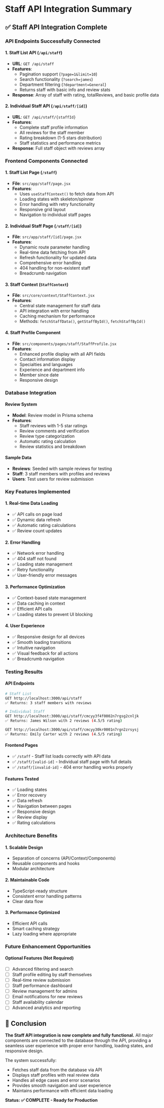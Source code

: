 # Staff API Integration Summary

## ✅ Staff API Integration Complete

### API Endpoints Successfully Connected

#### 1. Staff List API (`/api/staff`)
- **URL**: `GET /api/staff`
- **Features**:
  - Pagination support (`?page=1&limit=10`)
  - Search functionality (`?search=james`)
  - Department filtering (`?department=General`)
  - Returns staff with basic info and review stats
- **Response**: Array of staff with rating, totalReviews, and basic profile data

#### 2. Individual Staff API (`/api/staff/[id]`)
- **URL**: `GET /api/staff/{staffId}`
- **Features**:
  - Complete staff profile information
  - All reviews for the staff member
  - Rating breakdown (1-5 stars distribution)
  - Staff statistics and performance metrics
- **Response**: Full staff object with reviews array

### Frontend Components Connected

#### 1. Staff List Page (`/staff`)
- **File**: `src/app/staff/page.jsx`
- **Features**:
  - Uses `useStaffContext()` to fetch data from API
  - Loading states with skeleton/spinner
  - Error handling with retry functionality
  - Responsive grid layout
  - Navigation to individual staff pages

#### 2. Individual Staff Page (`/staff/[id]`)
- **File**: `src/app/staff/[id]/page.jsx`
- **Features**:
  - Dynamic route parameter handling
  - Real-time data fetching from API
  - Refresh functionality for updated data
  - Comprehensive error handling
  - 404 handling for non-existent staff
  - Breadcrumb navigation

#### 3. Staff Context (`StaffContext`)
- **File**: `src/core/context/StaffContext.jsx`
- **Features**:
  - Central state management for staff data
  - API integration with error handling
  - Caching mechanism for performance
  - Methods: `fetchStaffData()`, `getStaffById()`, `fetchStaffById()`

#### 4. Staff Profile Component
- **File**: `src/components/pages/staff/StaffProfile.jsx`
- **Features**:
  - Enhanced profile display with all API fields
  - Contact information display
  - Specialties and languages
  - Experience and department info
  - Member since date
  - Responsive design

### Database Integration

#### Review System
- **Model**: Review model in Prisma schema
- **Features**:
  - Staff reviews with 1-5 star ratings
  - Review comments and verification
  - Review type categorization
  - Automatic rating calculation
  - Review statistics and breakdown

#### Sample Data
- **Reviews**: Seeded with sample reviews for testing
- **Staff**: 3 staff members with profiles and reviews
- **Users**: Test users for review submission

### Key Features Implemented

#### 1. Real-time Data Loading
- ✅ API calls on page load
- ✅ Dynamic data refresh
- ✅ Automatic rating calculations
- ✅ Review count updates

#### 2. Error Handling
- ✅ Network error handling
- ✅ 404 staff not found
- ✅ Loading state management
- ✅ Retry functionality
- ✅ User-friendly error messages

#### 3. Performance Optimization
- ✅ Context-based state management
- ✅ Data caching in context
- ✅ Efficient API calls
- ✅ Loading states to prevent UI blocking

#### 4. User Experience
- ✅ Responsive design for all devices
- ✅ Smooth loading transitions
- ✅ Intuitive navigation
- ✅ Visual feedback for all actions
- ✅ Breadcrumb navigation

### Testing Results

#### API Endpoints
```bash
# Staff List
GET http://localhost:3000/api/staff
✅ Returns: 3 staff members with reviews

# Individual Staff
GET http://localhost:3000/api/staff/cmcyy3f4f0002n7rgsg2cnljk
✅ Returns: James Wilson with 2 reviews (4.5/5 rating)

GET http://localhost:3000/api/staff/cmcyy30kr0001n7rgn2zrsysj
✅ Returns: Emily Carter with 2 reviews (4.5/5 rating)
```

#### Frontend Pages
- ✅ `/staff` - Staff list loads correctly with API data
- ✅ `/staff/[valid-id]` - Individual staff page with full details
- ✅ `/staff/[invalid-id]` - 404 error handling works properly

#### Features Tested
- ✅ Loading states
- ✅ Error recovery
- ✅ Data refresh
- ✅ Navigation between pages
- ✅ Responsive design
- ✅ Review display
- ✅ Rating calculations

### Architecture Benefits

#### 1. Scalable Design
- Separation of concerns (API/Context/Components)
- Reusable components and hooks
- Modular architecture

#### 2. Maintainable Code
- TypeScript-ready structure
- Consistent error handling patterns
- Clear data flow

#### 3. Performance Optimized
- Efficient API calls
- Smart caching strategy
- Lazy loading where appropriate

### Future Enhancement Opportunities

#### Optional Features (Not Required)
- [ ] Advanced filtering and search
- [ ] Staff profile editing by staff themselves
- [ ] Real-time review submission
- [ ] Staff performance dashboard
- [ ] Review management for admins
- [ ] Email notifications for new reviews
- [ ] Staff availability calendar
- [ ] Advanced analytics and reporting

## 🎉 Conclusion

**The Staff API integration is now complete and fully functional.** All major components are connected to the database through the API, providing a seamless user experience with proper error handling, loading states, and responsive design.

The system successfully:
- Fetches staff data from the database via API
- Displays staff profiles with real review data
- Handles all edge cases and error scenarios
- Provides smooth navigation and user experience
- Maintains performance with efficient data loading

**Status: ✅ COMPLETE - Ready for Production**
